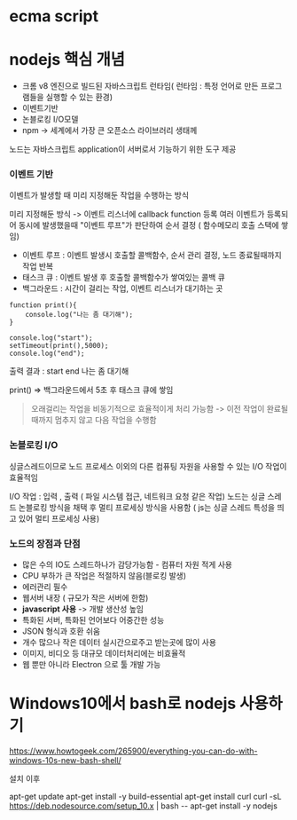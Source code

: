 # ecma script

# nodejs 핵심 개념
- 크롬 v8  엔진으로 빌드된 자바스크립트 런타임( 런타임 : 특정 언어로 만든 프로그램들을 실행할 수 있는 환경)
- 이벤트기반
- 논블로킹 I/O모델
- npm -> 세계에서 가장 큰 오픈소스 라이브러리 생태께

노드는 자바스크립트 application이 서버로서 기능하기 위한 도구 제공 


### 이벤트 기반
이벤트가 발생할 때 미리 지정해둔 작업을 수행하는 방식

미리 지정해둔 방식 -> 이벤트 리스너에 callback function 등록
여러 이벤트가 등록되어 동시에 발생했을때 "이벤트 루프"가 판단하여 순서 결정 ( 함수메모리 호출 스택에 쌓임)

- 이벤트 루프 : 이벤트 발생시 호출할 콜백함수, 순서 관리 결정, 노드 종료될때까지 작업 반복
- 태스크 큐 : 이벤트 발생 후 호출할 콜백함수가 쌓여있는 콜백 큐
- 백그라운드 : 시간이 걸리는 작업, 이벤트 리스너가 대기하는 곳
```
function print(){
    console.log("나는 좀 대기해");
}

console.log("start");
setTimeout(print(),5000);
console.log("end");
```
출력 결과 : 
start
end
나는 좀 대기해

print() => 백그라운드에서 5초 후 태스크 큐에 쌓임


> 오래걸리는 작업을 비동기적으로 효율적이게 처리 가능함 -> 이전 작업이 완료될 때까지 멈추지 않고 다음 작업을 수행함

### 논블로킹 I/O
싱글스레드이므로 노드 프로세스 이외의 다른 컴퓨팅 자원을 사용할 수 있는 I/O 작업이 효율적임

I/O 작업 : 입력 , 출력 ( 파일 시스템 접근, 네트워크 요청 같은 작업)
노드는 싱글 스레드 논블로킹 방식을 채택 후 멀티 프로세싱 방식을 사용함 ( js는 싱글 스레드 특성을 띄고 있어 멀티 프로세싱 사용)

### 노드의 장점과 단점

- 많은 수의 IO도 스레드하나가 감당가능함 - 컴퓨터 자원 적게 사용
- CPU 부하가 큰 작업은 적절하지 않음(블로킹 발생)
- 에러관리 필수
- 웹서버 내장 ( 규모가 작은 서버에 한함)
- <strong>javascript 사용</strong> -> 개발 생산성 높임
- 특화된 서버, 특화된 언어보다 어중간한 성능
- JSON 형식과 호환 쉬움 
- 개수 많으나 작은 데이터 실시간으로주고 받는곳에 많이 사용
- 이미지, 비디오 등 대규모 데이터처리에는 비효율적
- 웹 뿐만 아니라 Electron 으로 툴 개발 가능

# Windows10에서 bash로 nodejs 사용하기

https://www.howtogeek.com/265900/everything-you-can-do-with-windows-10s-new-bash-shell/

설치 이후

apt-get update
apt-get install -y build-essential
apt-get install curl
curl -sL https://deb.nodesource.com/setup_10.x | bash --
apt-get install -y nodejs

